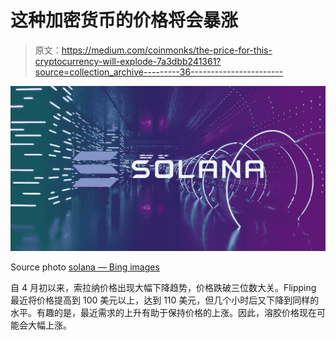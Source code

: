 # 这种加密货币的价格将会暴涨

> 原文：<https://medium.com/coinmonks/the-price-for-this-cryptocurrency-will-explode-7a3dbb241361?source=collection_archive---------36----------------------->

![](img/c61dfa4dcecbe590f781eaa3fb865983.png)

Source photo [solana — Bing images](https://www.bing.com/images/search?view=detailV2&ccid=XiouaT8Y&id=F6061A26B45A4850376AFA7F7A8C1CBDBDE8B743&thid=OIP.XiouaT8Y3LFTCZ9rhJNF5AHaD4&mediaurl=https%3a%2f%2fdailycrypto.digital%2fwp-content%2fuploads%2f2021%2f06%2fsolana-consensus.jpg&cdnurl=https%3a%2f%2fth.bing.com%2fth%2fid%2fR.5e2a2e693f18dcb153099f6b849345e4%3frik%3dQ7fovb0cjHp%252f%252bg%26pid%3dImgRaw%26r%3d0&exph=630&expw=1200&q=solana&simid=607998826314142345&FORM=IRPRST&ck=6CBB80415122231C50477CE92299C35F&selectedIndex=3&ajaxhist=0&ajaxserp=0)

自 4 月初以来，索拉纳价格出现大幅下降趋势，价格跌破三位数大关。Flipping 最近将价格提高到 100 美元以上，达到 110 美元，但几个小时后又下降到同样的水平。有趣的是，最近需求的上升有助于保持价格的上涨。因此，溶胶价格现在可能会大幅上涨。